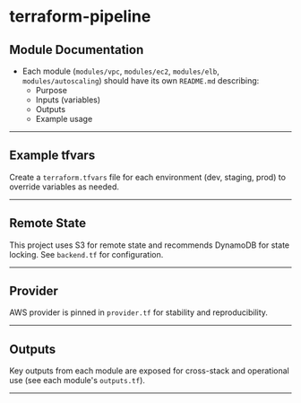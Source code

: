# terraform-pipeline

## Module Documentation

- Each module (`modules/vpc`, `modules/ec2`, `modules/elb`, `modules/autoscaling`) should have its own `README.md` describing:
  - Purpose
  - Inputs (variables)
  - Outputs
  - Example usage

---

## Example tfvars

Create a `terraform.tfvars` file for each environment (dev, staging, prod) to override variables as needed.

---

## Remote State

This project uses S3 for remote state and recommends DynamoDB for state locking. See `backend.tf` for configuration.

---

## Provider

AWS provider is pinned in `provider.tf` for stability and reproducibility.

---

## Outputs

Key outputs from each module are exposed for cross-stack and operational use (see each module's `outputs.tf`).

---